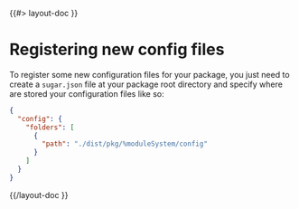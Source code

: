 <!--
/**
 * @name            Register new config files
 * @namespace       doc.config
 * @type            Markdown
 * @platform        md
 * @status          stable
 * @menu            Documentation / Configuration           /doc/config/register
 *
 * @since           2.0.0
 * @author    Olivier Bossel <olivier.bossel@gmail.com> (https://coffeekraken.io)
 */
-->

{{#> layout-doc }}

# Registering new config files

To register some new configuration files for your package, you just need to create a `sugar.json` file at your package root directory and specify where are stored your configuration files like so:

```json
{
  "config": {
    "folders": [
      {
        "path": "./dist/pkg/%moduleSystem/config"
      }
    ]
  }
}
```

{{/layout-doc }}
